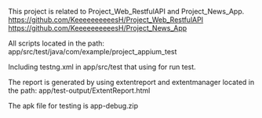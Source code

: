 This project is related to Project_Web_RestfulAPI and Project_News_App.
https://github.com/KeeeeeeeeeesH/Project_Web_RestfulAPI
https://github.com/KeeeeeeeeeesH/Project_News_App

All scripts located in the path: app/src/test/java/com/example/project_appium_test 

Including testng.xml in app/src/test that using for run test.

The report is generated by using extentreport and extentmanager located in the path: app/test-output/ExtentReport.html

The apk file for testing is app-debug.zip
